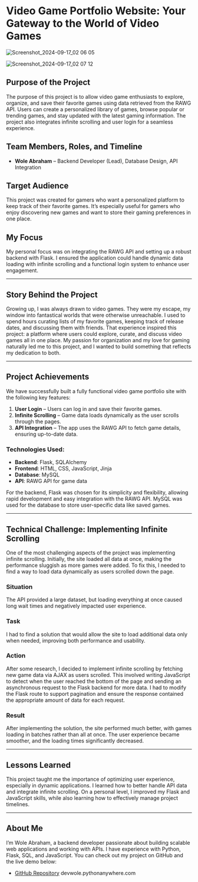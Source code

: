 # Video Game Portfolio Website: Your Gateway to the World of Video Games
![Screenshot_2024-09-17_02 06 05](https://github.com/user-attachments/assets/fa56d0a2-e1bc-401a-a667-6ef913225371)

![Screenshot_2024-09-17_02 07 12](https://github.com/user-attachments/assets/996e811e-7d16-48e6-a02f-599d90c389b4)


## Purpose of the Project
The purpose of this project is to allow video game enthusiasts to explore, organize, and save their favorite games using data retrieved from the RAWG API. Users can create a personalized library of games, browse popular or trending games, and stay updated with the latest gaming information. The project also integrates infinite scrolling and user login for a seamless experience.

## Team Members, Roles, and Timeline
- **Wole Abraham** – Backend Developer (Lead), Database Design, API Integration  

## Target Audience
This project was created for gamers who want a personalized platform to keep track of their favorite games. It’s especially useful for gamers who enjoy discovering new games and want to store their gaming preferences in one place.

## My Focus
My personal focus was on integrating the RAWG API and setting up a robust backend with Flask. I ensured the application could handle dynamic data loading with infinite scrolling and a functional login system to enhance user engagement.

---

## Story Behind the Project
Growing up, I was always drawn to video games. They were my escape, my window into fantastical worlds that were otherwise unreachable. I used to spend hours curating lists of my favorite games, keeping track of release dates, and discussing them with friends. That experience inspired this project: a platform where users could explore, curate, and discuss video games all in one place. My passion for organization and my love for gaming naturally led me to this project, and I wanted to build something that reflects my dedication to both.

---

## Project Achievements
We have successfully built a fully functional video game portfolio site with the following key features:
1. **User Login** – Users can log in and save their favorite games.
2. **Infinite Scrolling** – Game data loads dynamically as the user scrolls through the pages.
3. **API Integration** – The app uses the RAWG API to fetch game details, ensuring up-to-date data.

### Technologies Used:
- **Backend**: Flask, SQLAlchemy  
- **Frontend**: HTML, CSS, JavaScript, Jinja  
- **Database**: MySQL  
- **API**: RAWG API for game data  

For the backend, Flask was chosen for its simplicity and flexibility, allowing rapid development and easy integration with the RAWG API. MySQL was used for the database to store user-specific data like saved games. 

---

## Technical Challenge: Implementing Infinite Scrolling
One of the most challenging aspects of the project was implementing infinite scrolling. Initially, the site loaded all data at once, making the performance sluggish as more games were added. To fix this, I needed to find a way to load data dynamically as users scrolled down the page.

### Situation
The API provided a large dataset, but loading everything at once caused long wait times and negatively impacted user experience.

### Task
I had to find a solution that would allow the site to load additional data only when needed, improving both performance and usability.

### Action
After some research, I decided to implement infinite scrolling by fetching new game data via AJAX as users scrolled. This involved writing JavaScript to detect when the user reached the bottom of the page and sending an asynchronous request to the Flask backend for more data. I had to modify the Flask route to support pagination and ensure the response contained the appropriate amount of data for each request.

### Result
After implementing the solution, the site performed much better, with games loading in batches rather than all at once. The user experience became smoother, and the loading times significantly decreased.

---

## Lessons Learned
This project taught me the importance of optimizing user experience, especially in dynamic applications. I learned how to better handle API data and integrate infinite scrolling. On a personal level, I improved my Flask and JavaScript skills, while also learning how to effectively manage project timelines.

---

## About Me
I’m Wole Abraham, a backend developer passionate about building scalable web applications and working with APIs. I have experience with Python, Flask, SQL, and JavaScript. You can check out my project on GitHub and the live demo below:

- [GitHub Repository](https://github.com/wole-abraham/gamelib)
devwole.pythonanywhere.com
